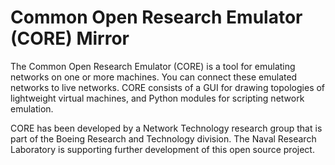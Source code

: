 # Common Open Research Emulator (CORE) Mirror

The Common Open Research Emulator (CORE) is a tool for emulating networks on one or more machines. You can connect these emulated networks to live networks. CORE consists of a GUI for drawing topologies of lightweight virtual machines, and Python modules for scripting network emulation. 

CORE has been developed by a Network Technology research group that is part of the Boeing Research and Technology division. The Naval Research Laboratory is supporting further development of this open source project.
